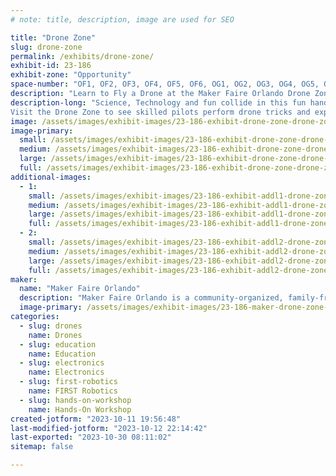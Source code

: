 ```yaml
---
# note: title, description, image are used for SEO

title: "Drone Zone"
slug: drone-zone
permalink: /exhibits/drone-zone/
exhibit-id: 23-186
exhibit-zone: "Opportunity"
space-number: "OF1, OF2, OF3, OF4, OF5, OF6, OG1, OG2, OG3, OG4, OG5, OG6"
description: "Learn to Fly a Drone at the Maker Faire Orlando Drone Zone"
description-long: "Science, Technology and fun collide in this fun hands on experience where you can learn to fly a drone! Experience the Drone Zone with drone from our sponsor BetaFPV!  We will teach you the basics of flight and you can test your skills with our mini flight course. 
Visit the Drone Zone to see skilled pilots perform drone tricks and explain how your maker skills can maintain, improve and even create your own drone."
image: /assets/images/exhibit-images/23-186-exhibit-drone-zone-drone-zone-trainning-logo-large.jpg
image-primary: 
  small: /assets/images/exhibit-images/23-186-exhibit-drone-zone-drone-zone-trainning-logo-small.jpg
  medium: /assets/images/exhibit-images/23-186-exhibit-drone-zone-drone-zone-trainning-logo-medium.jpg
  large: /assets/images/exhibit-images/23-186-exhibit-drone-zone-drone-zone-trainning-logo-large.jpg
  full: /assets/images/exhibit-images/23-186-exhibit-drone-zone-drone-zone-trainning-logo-full.jpg
additional-images: 
  - 1:
    small: /assets/images/exhibit-images/23-186-exhibit-addl1-drone-zone-drone-zone-attendee-kid-2021-o-small.jpg
    medium: /assets/images/exhibit-images/23-186-exhibit-addl1-drone-zone-drone-zone-attendee-kid-2021-o-medium.jpg
    large: /assets/images/exhibit-images/23-186-exhibit-addl1-drone-zone-drone-zone-attendee-kid-2021-o-large.jpg
    full: /assets/images/exhibit-images/23-186-exhibit-addl1-drone-zone-drone-zone-attendee-kid-2021-o-full.jpg
  - 2:
    small: /assets/images/exhibit-images/23-186-exhibit-addl2-drone-zone-drone-zone-attendee-kid-2023-o-small.jpg
    medium: /assets/images/exhibit-images/23-186-exhibit-addl2-drone-zone-drone-zone-attendee-kid-2023-o-medium.jpg
    large: /assets/images/exhibit-images/23-186-exhibit-addl2-drone-zone-drone-zone-attendee-kid-2023-o-large.jpg
    full: /assets/images/exhibit-images/23-186-exhibit-addl2-drone-zone-drone-zone-attendee-kid-2023-o-full.jpg
maker: 
  name: "Maker Faire Orlando"
  description: "Maker Faire Orlando is a community-organized, family-friendly celebration featuring local do-it-yourself science, art, rockets, robots, crafts, technology, music, hands-on-activities, and more. It’s an event where people show what they are making and share what they are learning. Maker Faire Orlando is produced by The Maker Effect Foundation. "
  image-primary: /assets/images/exhibit-images/23-186-maker-drone-zone-mf-orlando-round-logo-v3-no-date-medium.png
categories: 
  - slug: drones
    name: Drones
  - slug: education
    name: Education
  - slug: electronics
    name: Electronics
  - slug: first-robotics
    name: FIRST Robotics
  - slug: hands-on-workshop
    name: Hands-On Workshop
created-jotform: "2023-10-11 19:56:48"
last-modified-jotform: "2023-10-12 22:14:42"
last-exported: "2023-10-30 08:11:02"
sitemap: false

---
```

